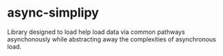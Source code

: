 # async-simplipy
Library designed to load help load data via common pathways asynchonously while abstracting away the complexities of asynchronous load.
